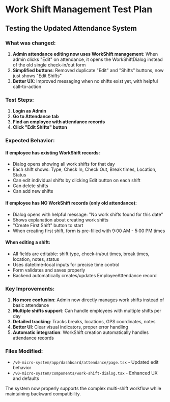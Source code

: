 # Work Shift Management Test Plan

## Testing the Updated Attendance System

### What was changed:
1. **Admin attendance editing now uses WorkShift management**: When admin clicks "Edit" on attendance, it opens the WorkShiftDialog instead of the old single check-in/out form
2. **Simplified buttons**: Removed duplicate "Edit" and "Shifts" buttons, now just shows "Edit Shifts" 
3. **Better UX**: Improved messaging when no shifts exist yet, with helpful call-to-action

### Test Steps:

1. **Login as Admin**
2. **Go to Attendance tab**
3. **Find an employee with attendance records**
4. **Click "Edit Shifts" button**

### Expected Behavior:

#### If employee has existing WorkShift records:
- Dialog opens showing all work shifts for that day
- Each shift shows: Type, Check In, Check Out, Break times, Location, Status
- Can edit individual shifts by clicking Edit button on each shift
- Can delete shifts
- Can add new shifts

#### If employee has NO WorkShift records (only old attendance):
- Dialog opens with helpful message: "No work shifts found for this date"
- Shows explanation about creating work shifts
- "Create First Shift" button to start
- When creating first shift, form is pre-filled with 9:00 AM - 5:00 PM times

#### When editing a shift:
- All fields are editable: shift type, check-in/out times, break times, location, notes, status
- Uses datetime-local inputs for precise time control
- Form validates and saves properly
- Backend automatically creates/updates EmployeeAttendance record

### Key Improvements:

1. **No more confusion**: Admin now directly manages work shifts instead of basic attendance
2. **Multiple shifts support**: Can handle employees with multiple shifts per day
3. **Detailed tracking**: Tracks breaks, locations, GPS coordinates, notes
4. **Better UI**: Clear visual indicators, proper error handling
5. **Automatic integration**: WorkShift creation automatically handles attendance records

### Files Modified:
- `/v0-micro-system/app/dashboard/attendance/page.tsx` - Updated edit behavior
- `/v0-micro-system/components/work-shift-dialog.tsx` - Enhanced UX and defaults

The system now properly supports the complex multi-shift workflow while maintaining backward compatibility.